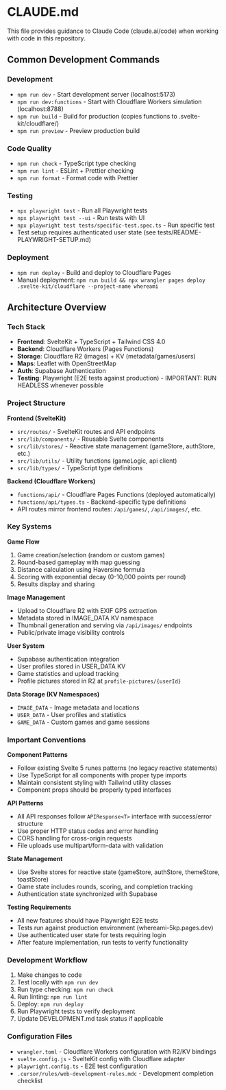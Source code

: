 # CLAUDE.md

This file provides guidance to Claude Code (claude.ai/code) when working with code in this repository.

## Common Development Commands

### Development

- `npm run dev` - Start development server (localhost:5173)
- `npm run dev:functions` - Start with Cloudflare Workers simulation (localhost:8788)
- `npm run build` - Build for production (copies functions to .svelte-kit/cloudflare/)
- `npm run preview` - Preview production build

### Code Quality

- `npm run check` - TypeScript type checking
- `npm run lint` - ESLint + Prettier checking
- `npm run format` - Format code with Prettier

### Testing

- `npx playwright test` - Run all Playwright tests
- `npx playwright test --ui` - Run tests with UI
- `npx playwright test tests/specific-test.spec.ts` - Run specific test
- Test setup requires authenticated user state (see tests/README-PLAYWRIGHT-SETUP.md)

### Deployment

- `npm run deploy` - Build and deploy to Cloudflare Pages
- Manual deployment: `npm run build && npx wrangler pages deploy .svelte-kit/cloudflare --project-name whereami`

## Architecture Overview

### Tech Stack

- **Frontend**: SvelteKit + TypeScript + Tailwind CSS 4.0
- **Backend**: Cloudflare Workers (Pages Functions)
- **Storage**: Cloudflare R2 (images) + KV (metadata/games/users)
- **Maps**: Leaflet with OpenStreetMap
- **Auth**: Supabase Authentication
- **Testing**: Playwright (E2E tests against production) - IMPORTANT: RUN HEADLESS whenever possible

### Project Structure

**Frontend (SvelteKit)**

- `src/routes/` - SvelteKit routes and API endpoints
- `src/lib/components/` - Reusable Svelte components
- `src/lib/stores/` - Reactive state management (gameStore, authStore, etc.)
- `src/lib/utils/` - Utility functions (gameLogic, api client)
- `src/lib/types/` - TypeScript type definitions

**Backend (Cloudflare Workers)**

- `functions/api/` - Cloudflare Pages Functions (deployed automatically)
- `functions/api/types.ts` - Backend-specific type definitions
- API routes mirror frontend routes: `/api/games/`, `/api/images/`, etc.

### Key Systems

**Game Flow**

1. Game creation/selection (random or custom games)
2. Round-based gameplay with map guessing
3. Distance calculation using Haversine formula
4. Scoring with exponential decay (0-10,000 points per round)
5. Results display and sharing

**Image Management**

- Upload to Cloudflare R2 with EXIF GPS extraction
- Metadata stored in IMAGE_DATA KV namespace
- Thumbnail generation and serving via `/api/images/` endpoints
- Public/private image visibility controls

**User System**

- Supabase authentication integration
- User profiles stored in USER_DATA KV
- Game statistics and upload tracking
- Profile pictures stored in R2 at `profile-pictures/{userId}`

**Data Storage (KV Namespaces)**

- `IMAGE_DATA` - Image metadata and locations
- `USER_DATA` - User profiles and statistics
- `GAME_DATA` - Custom games and game sessions

### Important Conventions

**Component Patterns**

- Follow existing Svelte 5 runes patterns (no legacy reactive statements)
- Use TypeScript for all components with proper type imports
- Maintain consistent styling with Tailwind utility classes
- Component props should be properly typed interfaces

**API Patterns**

- All API responses follow `APIResponse<T>` interface with success/error structure
- Use proper HTTP status codes and error handling
- CORS handling for cross-origin requests
- File uploads use multipart/form-data with validation

**State Management**

- Use Svelte stores for reactive state (gameStore, authStore, themeStore, toastStore)
- Game state includes rounds, scoring, and completion tracking
- Authentication state synchronized with Supabase

**Testing Requirements**

- All new features should have Playwright E2E tests
- Tests run against production environment (whereami-5kp.pages.dev)
- Use authenticated user state for tests requiring login
- After feature implementation, run tests to verify functionality

### Development Workflow

1. Make changes to code
2. Test locally with `npm run dev`
3. Run type checking: `npm run check`
4. Run linting: `npm run lint`
5. Deploy: `npm run deploy`
6. Run Playwright tests to verify deployment
7. Update DEVELOPMENT.md task status if applicable

### Configuration Files

- `wrangler.toml` - Cloudflare Workers configuration with R2/KV bindings
- `svelte.config.js` - SvelteKit config with Cloudflare adapter
- `playwright.config.ts` - E2E test configuration
- `.cursor/rules/web-development-rules.mdc` - Development completion checklist
